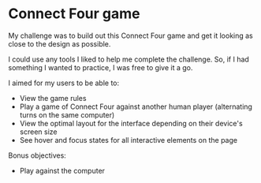 # Connect Four game

My challenge was to build out this Connect Four game and get it looking as close to the design as possible.

I could use any tools I liked to help me complete the challenge. So, if I had something I wanted to practice, I was free to give it a go.

I aimed for my users to be able to:

- View the game rules
- Play a game of Connect Four against another human player (alternating turns on the same computer)
- View the optimal layout for the interface depending on their device's screen size
- See hover and focus states for all interactive elements on the page

Bonus objectives:

- Play against the computer
